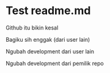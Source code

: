 # Test readme.md

Github itu bikin kesal

Bagiku sih enggak (dari user lain)

Ngubah development dari user lain

Ngubah development dari pemilik repo